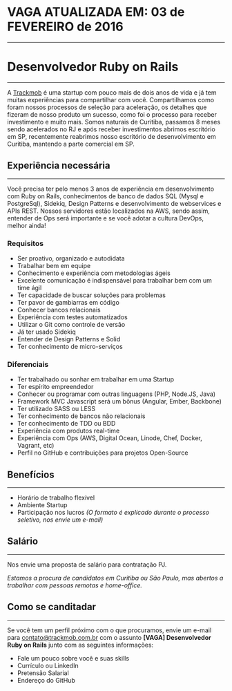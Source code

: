 #  VAGA ATUALIZADA EM: 03 de FEVEREIRO de 2016
---

# Desenvolvedor Ruby on Rails
---

A [Trackmob](https://github.com/Trackmob/vagas/blob/gh-pages/about-trackmob.md "Mais sobre a Trackmob") é uma startup com pouco mais de dois anos de vida e já tem muitas experiências para compartilhar com você. Compartilhamos como foram nossos processos de seleção para aceleração, os detalhes que fizeram de nosso produto um sucesso, como foi o processo para receber investimento e muito mais. Somos naturais de Curitiba, passamos 8 meses sendo acelerados no RJ e após receber investimentos abrimos escritório em SP, recentemente reabrimos nosso escritório de desenvolvimento em Curitiba, mantendo a parte comercial em SP.

## Experiência necessária
---

Você precisa ter pelo menos 3 anos de experiência em desenvolvimento com Ruby on Rails, conhecimentos de banco de dados SQL (Mysql e PostgreSql), Sidekiq, Design Patterns e desenvolvimento de webservices e APIs REST. Nossos servidores estão localizados na AWS, sendo assim, entender de Ops será importante e se você adotar a cultura DevOps, melhor ainda!

### Requisitos

* Ser proativo, organizado e autodidata
* Trabalhar bem em equipe
* Conhecimento e experiência com metodologias ágeis
* Excelente comunicação é indispensável para trabalhar bem com um time ágil
* Ter capacidade de buscar soluções para problemas
* Ter pavor de gambiarras em código
* Conhecer bancos relacionais
* Experiência com testes automatizados
* Utilizar o Git como controle de versão
* Já ter usado Sidekiq
* Entender de Design Patterns e Solid
* Ter conhecimento de micro-serviços

### Diferenciais

- Ter trabalhado ou sonhar em trabalhar em uma Startup
- Ter espírito empreendedor
- Conhecer ou programar com outras linguagens (PHP, Node.JS, Java)
- Framework MVC Javascript será um bônus (Angular, Ember, Backbone)
- Ter utilizado SASS ou LESS
- Ter conhecimento de bancos não relacionais
- Ter conhecimento de TDD ou BDD
- Experiência com produtos real-time
- Experiência com Ops (AWS, Digital Ocean, Linode, Chef, Docker, Vagrant, etc)
- Perfil no GitHub e contribuições para projetos Open-Source
 
## Benefícios
---

- Horário de trabalho flexível
- Ambiente Startup
- Participação nos lucros *(O formato é explicado durante o processo seletivo, nos envie um e-mail)*
 
## Salário
---

Nos envie uma proposta de salário para contratação PJ.

*Estamos a procura de candidatos em Curitiba ou São Paulo, mas abertos a trabalhar com pessoas remotas e home-office.*

## Como se canditadar
---

Se você tem um perfil próximo com o que procuramos, envie um e-mail para contato@trackmob.com.br com o assunto **[VAGA] Desenvolvedor Ruby on Rails** junto com as seguintes informações:
- Fale um pouco sobre você e suas skills
- Currículo ou LinkedIn
- Pretensão Salarial
- Endereço do GitHub
